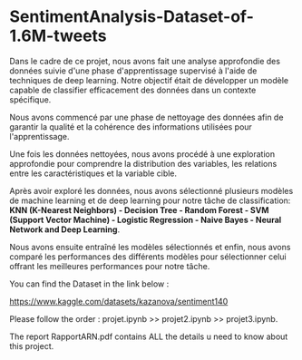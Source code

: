 # SentimentAnalysis-Dataset-of-1.6M-tweets

Dans le cadre de ce projet, nous avons fait une analyse approfondie des données suivie d'une phase d'apprentissage supervisé à l'aide de techniques de deep learning. Notre objectif était de développer un modèle capable de classifier efficacement des données dans un contexte spécifique.

Nous avons commencé par une phase de nettoyage des données afin de garantir la qualité et la cohérence des informations utilisées pour l'apprentissage.

Une fois les données nettoyées, nous avons procédé à une exploration approfondie pour comprendre la distribution des variables, les relations entre les caractéristiques et la variable cible. 

Après avoir exploré les données, nous avons sélectionné plusieurs modèles de machine learning et de deep learning pour notre tâche de classification: **KNN (K-Nearest Neighbors) - Decision Tree - Random Forest - SVM (Support Vector Machine) - Logistic Regression - Naive Bayes - Neural Network and Deep Learning**. 

Nous avons ensuite entraîné les modèles sélectionnés et enfin, nous avons comparé les performances des différents modèles pour sélectionner celui offrant les meilleures performances pour notre tâche.

You can find the Dataset in the link below :

https://www.kaggle.com/datasets/kazanova/sentiment140

Please follow the order : projet.ipynb >> projet2.ipynb >> projet3.ipynb.

The report RapportARN.pdf contains ALL the details u need to know about this project.
